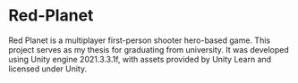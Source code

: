 # Red-Planet
Red Planet is a multiplayer first-person shooter hero-based game. This project serves as my thesis for graduating from university. It was developed using Unity engine 2021.3.3.1f, with assets provided by Unity Learn and licensed under Unity.
